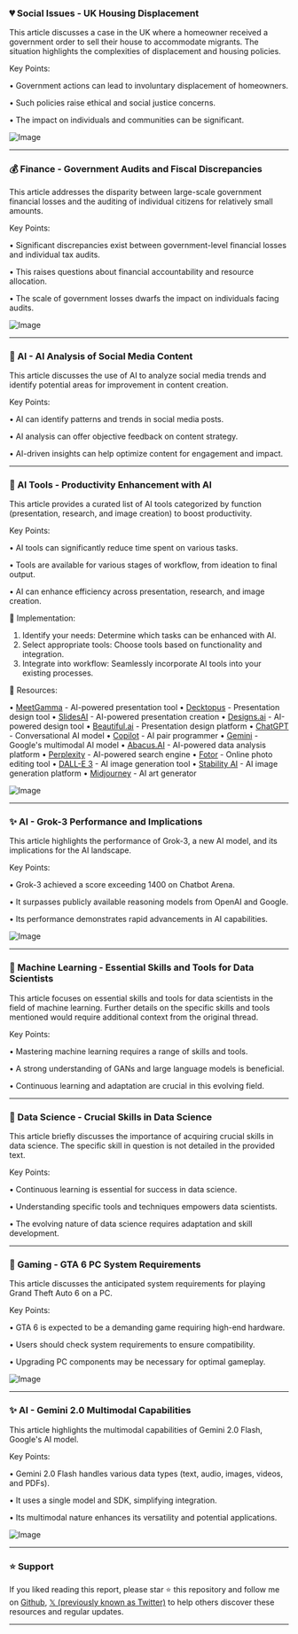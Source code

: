 ### 💔 Social Issues - UK Housing Displacement

This article discusses a case in the UK where a homeowner received a government order to sell their house to accommodate migrants.  The situation highlights the complexities of displacement and housing policies.

Key Points:

•  Government actions can lead to involuntary displacement of homeowners.


•  Such policies raise ethical and social justice concerns.


•  The impact on individuals and communities can be significant.


![Image](https://pbs.twimg.com/amplify_video_thumb/1891753955379511296/img/NWvu0yrbnT5xowZq.jpg)


---

### 💰 Finance - Government Audits and Fiscal Discrepancies

This article addresses the disparity between large-scale government financial losses and the auditing of individual citizens for relatively small amounts.

Key Points:

•  Significant discrepancies exist between government-level financial losses and individual tax audits.


•  This raises questions about financial accountability and resource allocation.


•  The scale of government losses dwarfs the impact on individuals facing audits.


![Image](https://pbs.twimg.com/media/GkDF3aqWwAAdkuV?format=jpg&name=small)


---

### 🤖 AI -  AI Analysis of Social Media Content

This article discusses the use of AI to analyze social media trends and identify potential areas for improvement in content creation.

Key Points:

• AI can identify patterns and trends in social media posts.


•  AI analysis can offer objective feedback on content strategy.


•  AI-driven insights can help optimize content for engagement and impact.



---

### 🚀 AI Tools - Productivity Enhancement with AI

This article provides a curated list of AI tools categorized by function (presentation, research, and image creation) to boost productivity.


Key Points:

• AI tools can significantly reduce time spent on various tasks.


•  Tools are available for various stages of workflow, from ideation to final output.


•  AI can enhance efficiency across presentation, research, and image creation.


🚀 Implementation:

1. Identify your needs: Determine which tasks can be enhanced with AI.
2. Select appropriate tools: Choose tools based on functionality and integration.
3. Integrate into workflow: Seamlessly incorporate AI tools into your existing processes.


🔗 Resources:

• [MeetGamma](http://gamma.app) - AI-powered presentation tool
• [Decktopus](https://www.decktopus.com/) - Presentation design tool
• [SlidesAI](https://slidesai.com/) - AI-powered presentation creation
• [Designs.ai](https://designs.ai/) - AI-powered design tool
• [Beautiful.ai](https://www.beautiful.ai/) - Presentation design platform
• [ChatGPT](https://openai.com/blog/chatgpt) - Conversational AI model
• [Copilot](https://github.com/features/copilot) - AI pair programmer
• [Gemini](https://ai.google/products/gemini) - Google's multimodal AI model
• [Abacus.AI](https://www.abacus.ai/) - AI-powered data analysis platform
• [Perplexity](https://www.perplexity.ai/) - AI-powered search engine
• [Fotor](https://www.fotor.com/) - Online photo editing tool
• [DALL-E 3](https://openai.com/dall-e-3) - AI image generation tool
• [Stability AI](https://stability.ai/) - AI image generation platform
• [Midjourney](https://www.midjourney.com/) - AI art generator

![Image](https://pbs.twimg.com/media/GkC4qDyW8AAgkcG?format=jpg&name=small)


---

### ✨ AI - Grok-3 Performance and Implications

This article highlights the performance of Grok-3, a new AI model, and its implications for the AI landscape.

Key Points:

• Grok-3 achieved a score exceeding 1400 on Chatbot Arena.


•  It surpasses publicly available reasoning models from OpenAI and Google.


•  Its performance demonstrates rapid advancements in AI capabilities.


![Image](https://pbs.twimg.com/media/GkDQeG6aAAQjMN8?format=jpg&name=small)


---

### 🤖 Machine Learning - Essential Skills and Tools for Data Scientists

This article focuses on essential skills and tools for data scientists in the field of machine learning.  Further details on the specific skills and tools mentioned would require additional context from the original thread.

Key Points:

•  Mastering machine learning requires a range of skills and tools.


•  A strong understanding of GANs and large language models is beneficial.


•  Continuous learning and adaptation are crucial in this evolving field.


---

### 🤖 Data Science -  Crucial Skills in Data Science

This article briefly discusses the importance of acquiring crucial skills in data science.  The specific skill in question is not detailed in the provided text.

Key Points:

•   Continuous learning is essential for success in data science.


•  Understanding specific tools and techniques empowers data scientists.


• The evolving nature of data science requires adaptation and skill development.


---

### 🚀 Gaming - GTA 6 PC System Requirements

This article discusses the anticipated system requirements for playing Grand Theft Auto 6 on a PC.

Key Points:

•  GTA 6 is expected to be a demanding game requiring high-end hardware.


•  Users should check system requirements to ensure compatibility.


•  Upgrading PC components may be necessary for optimal gameplay.


![Image](https://pbs.twimg.com/media/GkDdKfLWUAAaG0j?format=jpg&name=small)


---

### ✨ AI - Gemini 2.0 Multimodal Capabilities

This article highlights the multimodal capabilities of Gemini 2.0 Flash, Google's AI model.

Key Points:

• Gemini 2.0 Flash handles various data types (text, audio, images, videos, and PDFs).


• It uses a single model and SDK, simplifying integration.


•  Its multimodal nature enhances its versatility and potential applications.


![Image](https://pbs.twimg.com/media/GkAEEtMWsAA2AVA?format=jpg&name=small)


---

### ⭐️ Support

If you liked reading this report, please star ⭐️ this repository and follow me on [Github](https://github.com/Drix10), [𝕏 (previously known as Twitter)](https://x.com/DRIX_10_) to help others discover these resources and regular updates.

---